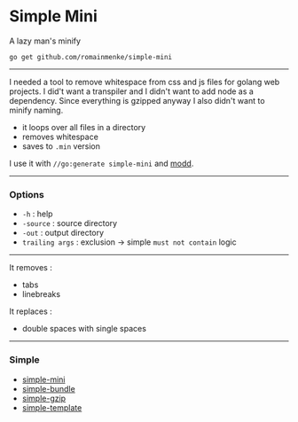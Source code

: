 # Simple Mini

A lazy man's minify

`go get github.com/romainmenke/simple-mini`

---

I needed a tool to remove whitespace from css and js files for golang web projects. I did't want a transpiler and I didn't want to add node as a dependency. Since everything is gzipped anyway I also didn't want to minify naming.

- it loops over all files in a directory
- removes whitespace
- saves to `.min` version

I use it with `//go:generate simple-mini` and [modd](https://github.com/cortesi/modd).

---

### Options

- `-h`            : help
- `-source`       : source directory
- `-out`          : output directory
- `trailing args` : exclusion -> simple `must not contain` logic

---

It removes :
- tabs
- linebreaks

It replaces :
- double spaces with single spaces

---

### Simple

- [simple-mini](https://github.com/romainmenke/simple-mini)
- [simple-bundle](https://github.com/romainmenke/simple-bundle)
- [simple-gzip](https://github.com/romainmenke/simple-gzip)
- [simple-template](https://github.com/romainmenke/simple-template)
